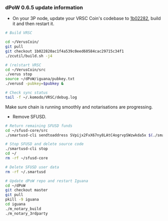 ### dPoW 0.6.5 update information

- On your 3P node, update your VRSC Coin's codebase to [1b02282](https://github.com/VerusCoin/VerusCoin/commit/1b022820ac1f4a539c0eed60584cac29715c34f1), build it and then restart it.

```bash
# Build VRSC

cd ~/VerusCoin/
git pull
git checkout 1b022820ac1f4a539c0eed60584cac29715c34f1
./zcutil/build.sh -j4

# (re)start VRSC
cd ~/VerusCoin/src
./verus stop
source ~/dPoW/iguana/pubkey.txt
./verusd -pubkey=$pubkey &

# Check sync status
tail -f ~/.komodo/VRSC/debug.log
```

Make sure chain is running smoothly and notarisations are progressing.

- Remove SFUSD.
```bash
# Return remaining SFUSD funds
cd ~/sfusd-core/src
./smartusd-cli sendtoaddress SVpijx2FxX67ny8LAtC4ogrvpSWzwkda5x $(./smartusd-cli getbalance) "" "" true

# Stop SFUSD and delete source code
./smartusd-cli stop
cd ~/
rm -rf ~/sfusd-core

# Delete SFUSD user data
rm -rf ~/.smartusd

# Update dPoW repo and restart Iguana
cd ~/dPoW
git checkout master
git pull
pkill -9 iguana
cd iguana
./m_notary_build
./m_notary_3rdparty

```